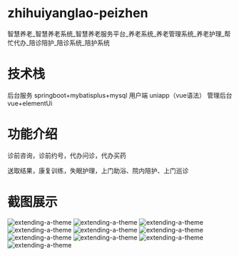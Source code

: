 # zhihuiyanglao-peizhen
智慧养老_智慧养老系统_智慧养老服务平台_养老系统_养老管理系统_养老护理_帮忙代办_陪诊陪护_陪诊系统_陪护系统

# 技术栈

后台服务 springboot+mybatisplus+mysql
用户端 uniapp（vue语法）
管理后台 vue+elementUi

# 功能介绍

诊前咨询，诊前约号，代办问诊，代办买药

送取结果，康复训练，失眠护理，上门助浴、院内陪护、上门巡诊

# 截图展示

![extending-a-theme](/00.png)
![extending-a-theme](/01.png)
![extending-a-theme](/02.png)
![extending-a-theme](/03.png)
![extending-a-theme](/05.png)
![extending-a-theme](/06.png)
![extending-a-theme](/07.png)
![extending-a-theme](/08.png)
![extending-a-theme](/09.png)
![extending-a-theme](/lanxi.jpg)





